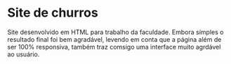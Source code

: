 # Site de churros
Site desenvolvido em HTML para trabalho da faculdade. Embora símples o resultado final foi bem agradável, levendo em conta que a página
além de ser 100% responsiva, também traz comsigo uma interface muito agrdável ao usuário.
